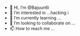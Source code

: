- 👋 Hi, I’m @Bajuun6i
- 👀 I’m interested in ...hacking i
- 🌱 I’m currently learning ...
- 💞️ I’m looking to collaborate on ...
- 📫 How to reach me ...

<!---
Bajuun6i/Bajuun6i is a ✨ special ✨ repository because its `README.md` (this file) appears on your GitHub profile.
You can click the Preview link to take a look at your changes.
--->

